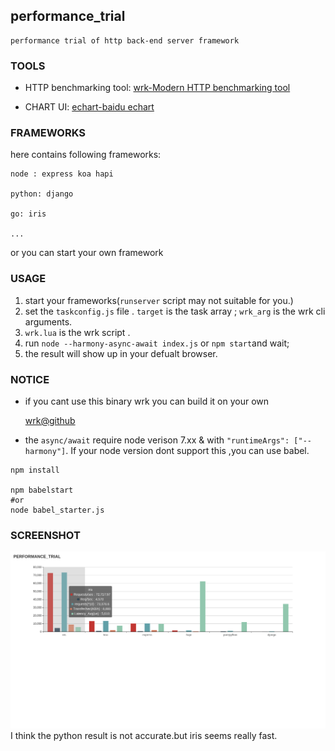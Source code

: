 ## performance_trial
    performance trial of http back-end server framework



### TOOLS
* HTTP benchmarking tool:
[wrk-Modern HTTP benchmarking tool](https://github.com/wg/wrk)

* CHART UI:
[echart-baidu echart](https://github.com/ecomfe/echarts)


### FRAMEWORKS
here contains following frameworks:

    node : express koa hapi

    python: django

    go: iris

    ...

or you can start your own framework

### USAGE
1. start your frameworks(`runserver` script may not suitable for you.)
2. set the `taskconfig.js` file .
    `target` is the task array ;
    `wrk_arg` is the wrk cli arguments.
3. `wrk.lua` is the wrk script .
4. run `node --harmony-async-await index.js` or `npm start`and wait;
5. the result will show up in your defualt browser.


### NOTICE
* if you cant use this binary wrk you can build it on your own

    [wrk@github](https://github.com/wg/wrk)

* the `async/await` require node verison 7.xx & with `"runtimeArgs": ["--harmony"]`.
If your node version dont support this ,you can use babel.
```
npm install

npm babelstart 
#or 
node babel_starter.js
```
### SCREENSHOT
![screenshot](/result_demo.png)
I think the python result is not accurate.but iris seems really fast.